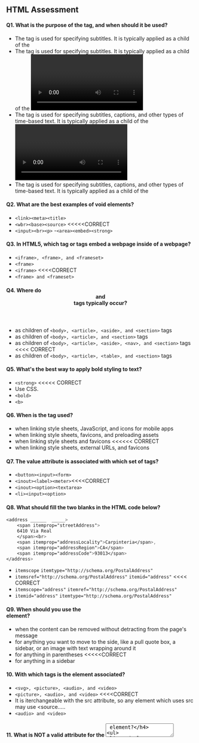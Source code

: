 HTML Assessment
---------------------

#### Q1. What is the purpose of the <track> tag, and when should it be used?
- The <track> tag is used for specifying subtitles. It is typically applied as a child of the <audio> and <video> tags.
- The <track> tag is used for specifying subtitles. It is typically applied as a child of the <video> tag.
- The <track> tag is used for specifying subtitles, captions, and other types of time-based text. It is typically applied as a child of the <video> tag.
- The <track> tag is used for specifying subtitles, captions, and other types of time-based text. It is typically applied as a child of the <audio> and <video> tag. <<<< CORRECT

#### Q2. What are the best examples of void elements?
- `<link><meta><title>`
- `<wbr><base><source>` <<<<<CORRECT
- `<input><br><p>`
-`<area><embed><strong>`

#### Q3. In HTML5, which tag or tags embed a webpage inside of a webpage?
- `<iframe>, <frame>, and <frameset>`
- `<frame>`
- `<iframe>` <<<<CORRECT
- `<frame> and <frameset>`

#### Q4. Where do <header> and <footer> tags typically occur?
- as children of `<body>, <article>, <aside>, and <section>` tags
- as children of `<body>, <article>, and <section>` tags
- as children of `<body>, <article>, <aside>, <nav>, and <section>` tags <<<< CORRECT
- as children of `<body>, <article>, <table>, and <section>` tags

#### Q5. What's the best way to apply bold styling to text?
- `<strong>` <<<<< CORRECT
- Use CSS.
- `<bold>`
- `<b>`

#### Q6. When is the <link> tag used?
- when linking style sheets, JavaScript, and icons for mobile apps
- when linking style sheets, favicons, and preloading assets
- when linking style sheets and favicons <<<<<< CORRECT
- when linking style sheets, external URLs, and favicons

#### Q7. The value attribute is associated with which set of tags?
- `<button><input><form>`
- `<inout><label><meter>`<<<<CORRECT
- `<inout><option><textarea>`
- `<li><input><option>`
  
#### Q8. What should fill the two blanks in the HTML code below?
```css
<address ______  _____>
    <span itemprop="streetAddress">
    6410 Via Real
    </span><br>
    <span itemprop="addressLocality">Carpinteria</span>,
    <span itemprop="addressRegion">CA</span>
    <span itemprop="addressCode">93013</span>
</address>
```
- 
  `itemscope`
  `itemtype="http://schema.org/PostalAddress"`
- 
  `itemsref="http://schema.org/PostalAddress"`
  `itemid="address"` <<<< CORRECT
- 
  `itemscope="address"`
  `itemref="http://schema.org/PostalAddress"`
- 
  `itemid="address"`
  `itemtype="http://schema.org/PostalAddress"`

#### Q9. When should you use the <aside> element?
- when the content can be removed without detracting from the page's message
- for anything you want to move to the side, like a pull quote box, a sidebar, or an image with text wrapping around it
- for anything in parentheses <<<<<CORRECT
- for anything in a sidebar

#### 10. With which tags is the <source> element associated?
- `<svg>, <picture>, <audio>, and <video>`
- `<picture>, <audio>, and <video>` <<<<CORRECT
- It is iterchangeable with the src attribute, so any element which uses src may use <source..... 
- `<audio> and <video>`

#### 11. What is NOT a valid attribute for the <textarea> element?

- readonly => CORRECT
- max
- from 
- spellcheck

#### 12. What is the best way to code the sample shown?

-
```<details open>
    <summary>Parmesan Deviled Eggs</summary>
    <p>These delectable little bites are made with organic eggs, ...</p>
</details>
```
- 
```<details>
    <h4>Parmesan Deviled Eggs</h4>
    <p>These delectable little bites are made with organic eggs, ...</p>
</details>
```

- 
```
  <h4>Parmesan Deviled Eggs</h4>
    <p>These delectable little bites are made with organic eggs, ...</p>
```
CORRECT

- 
```<details>
    <summary>Parmesan Deviled Eggs</summary>
    <p>These delectable little bites are made with organic eggs, ...</p>
</details>
```

#### 13. What is the purpose of the `<samp>` element?
- It connects the web browser to a SA-MP server
- It identifies enclosed text as a sampler or an example.
- It identifies sample output from a computer program. <<<< CORRECT
- It uses a simple application messaging protocol to connect the browser to a texting device.

#### 14. When should you use `<ol>` and `<ul>` elements?
- Use `<ul>` when you want a bulleted list and `<ol>` when you want a numbered list.
- Use `<ul>` when you have a list of items in which the order of the items matters. Use <ol> when you have a list of items that
could go in any order.
- Use `<ol>` when you want a bulleted list and `<ul>` when you want a numbered list.
- Use `<ol>` when you have a list of items in which the order of the items matters. <<<<CORRECT

#### 15. What is the difference between the post and get methods in a form?
- post is used for sending information to the server. get is used for retrieving form information from the server.
- get is used for sending information to the server. post is used for retrieving form information from the server.
- With get, data is included in the form body when send to the server. With post, the data goes through the URL <<<<<<CORRECT
- With post, data is included in the form body when send to the server. With get, the data goes through the URL
